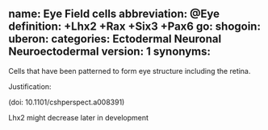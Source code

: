 name: Eye Field cells
abbreviation: @Eye
definition: +Lhx2 +Rax +Six3 +Pax6
go:
shogoin: 
uberon:
categories: Ectodermal Neuronal Neuroectodermal
version: 1
synonyms:
---

Cells that have been patterned to form eye structure including the retina.

Justification:

(doi: 10.1101/cshperspect.a008391)

Lhx2 might decrease later in development